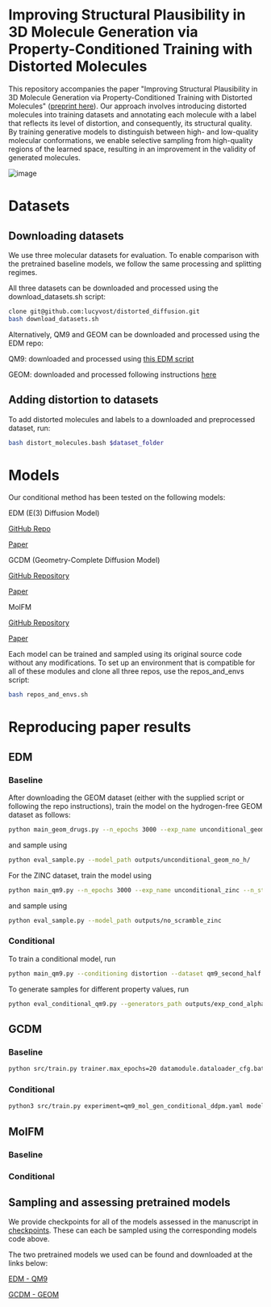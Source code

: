 # Improving Structural Plausibility in 3D Molecule Generation via Property-Conditioned Training with Distorted Molecules

This repository accompanies the paper "Improving Structural Plausibility in 3D Molecule Generation via Property-Conditioned Training with Distorted Molecules" ([preprint here](https://www.biorxiv.org/content/10.1101/2024.09.17.613136v1)). Our approach involves introducing distorted molecules into training datasets and annotating each molecule with a label that reflects its level of distortion, and consequently, its structural quality. By training generative models to distinguish between high- and low-quality molecular conformations, we enable selective sampling from high-quality regions of the learned space, resulting in an improvement in the validity of generated molecules. 


![image](https://github.com/user-attachments/assets/0ea71839-6e0e-4b65-bd1f-4743d876610c)


# Datasets

## Downloading datasets

We use three molecular datasets for evaluation. To enable comparison with the pretrained baseline models, we follow the same processing and splitting regimes.

All three datasets can be downloaded and processed using the download_datasets.sh script:

```sh
clone git@github.com:lucyvost/distorted_diffusion.git
bash download_datasets.sh
```

Alternatively, QM9 and GEOM can be downloaded and processed using the EDM repo:

QM9: downloaded and processed using [this EDM script](https://github.com/ehoogeboom/e3_diffusion_for_molecules/tree/main/qm9/data/prepare/qm9.py)

GEOM: downloaded and processed following instructions [here](https://github.com/ehoogeboom/e3_diffusion_for_molecules/tree/main/data/geom/)

## Adding distortion to datasets

To add distorted molecules and labels to a downloaded and preprocessed dataset, run:

```sh
bash distort_molecules.bash $dataset_folder
```


# Models
Our conditional method has been tested on the following models:

EDM (E(3) Diffusion Model)

[GitHub Repo](https://github.com/ehoogeboom/e3_diffusion_for_molecules/tree/main) 

[Paper](https://proceedings.mlr.press/v162/hoogeboom22a/hoogeboom22a.pdf)

GCDM (Geometry-Complete Diffusion Model)

[GitHub Repository](https://github.com/BioinfoMachineLearning/bio-diffusion)

[Paper](https://www.nature.com/articles/s42004-024-01233-z)

MolFM

[GitHub Repository](https://github.com/AlgoMole/MolFM)

[Paper](https://arxiv.org/pdf/2312.07168)

Each model can be trained and sampled using its original source code without any modifications. To set up an environment that is compatible for all of these modules and clone all three repos, use the repos_and_envs script:
```sh
bash repos_and_envs.sh
```

# Reproducing paper results 

## EDM

### Baseline


After downloading the GEOM dataset (either with the supplied script or following the repo instructions), train the model on the hydrogen-free GEOM dataset as follows:

```sh
python main_geom_drugs.py --n_epochs 3000 --exp_name unconditional_geom_no_h --datadir geom --n_stability_samples 500 --diffusion_noise_schedule polynomial_2 --diffusion_steps 1000 --diffusion_noise_precision 1e-5 --diffusion_loss_type l2 --batch_size 64 --nf 256 --n_layers 4 --lr 1e-4 --normalize_factors [1,4,10] --test_epochs 1 --ema_decay 0.9999 --normalization_factor 1 --model egnn_dynamics --visualize_every_batch 10000
```

and sample using

```sh
python eval_sample.py --model_path outputs/unconditional_geom_no_h/
```
For the ZINC dataset, train the model using

```sh
python main_qm9.py --n_epochs 3000 --exp_name unconditional_zinc --n_stability_samples 500 --diffusion_noise_schedule polynomial_2 --diffusion_steps 1000 --diffusion_noise_precision 1e-5 --diffusion_loss_type l2 --batch_size 64 --nf 256 --n_layers 4 --lr 1e-4 --normalize_factors [1,4,10] --test_epochs 1 --ema_decay 0.9999 --normalization_factor 1 --model egnn_dynamics --visualize_every_batch 10000 
```

and sample using

```sh
python eval_sample.py --model_path outputs/no_scramble_zinc
```


### Conditional 

To train a conditional model, run

```sh
python main_qm9.py --conditioning distortion --dataset qm9_second_half --exp_name conditional_qm9  --model egnn_dynamics --lr 1e-4  --nf 192 --n_layers 9 --save_model True --diffusion_steps 1000 --sin_embedding False --n_epochs 3000 --n_stability_samples 500 --diffusion_noise_schedule polynomial_2 --diffusion_noise_precision 1e-5 --dequantization deterministic --include_charges False --diffusion_loss_type l2 --batch_size 64 --normalize_factors [1,8,1] 
```

To generate samples for different property values, run

```sh
python eval_conditional_qm9.py --generators_path outputs/exp_cond_alpha --property distortion --n_sweeps 10 --task qualitative
```

## GCDM

### Baseline

```sh
python src/train.py trainer.max_epochs=20 datamodule.dataloader_cfg.batch_size=64
```


### Conditional

```sh
python3 src/train.py experiment=qm9_mol_gen_conditional_ddpm.yaml model.module_cfg.conditioning=[alpha]
```

## MolFM

### Baseline


### Conditional



## Sampling and assessing pretrained models

We provide checkpoints for all of the models assessed in the manuscript in [checkpoints](https://github.com/lucyvost/distorted_diffusion/checkpoints). These can each be sampled using the corresponding models code above.

The two pretrained models we used can be found and downloaded at the links below:

[EDM - QM9](https://github.com/ehoogeboom/e3_diffusion_for_molecules/tree/main/outputs/edm_qm9)

[GCDM - GEOM](https://zenodo.org/record/13375913/files/GCDM_Checkpoints.tar.gz)




